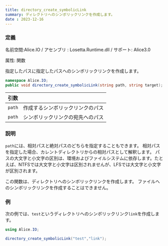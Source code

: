 ```yaml
---
title: directory_create_symbolicLink
summary: ディレクトリへのシンボリックリンクを作成します。
date : 2023-12-16
---
```


### 定義
名前空間:Alice.IO / アセンブリ : Losetta.Runtime.dll / サポート: Alice3.0

属性: 関数

指定したパスに指定したパスへのシンボリックリンクを作成します。

```cs title="AliceScript"
namespace Alice.IO;
public void directory_create_symbolicLink(string path, string target);
```

|引数| |
|-|-|
|`path`|作成するシンボリックリンクのパス|
|`path`|シンボリックリンクの宛先へのパス|

### 説明
`path`には、相対パスと絶対パスのどちらを指定することもできます。
相対パスを指定した場合、カレントディレクトリからの相対パスとして解釈します。
パスの大文字と小文字の区別は、環境およびファイルシステムに依存します。たとえば、NTFSでは大文字と小文字は区別されませんが、LFSでは大文字と小文字が区別されます。

この関数は、ディレクトリへのシンボリックリンクを作成します。
ファイルへのシンボリックリンクを作成することはできません。
### 例
次の例では、`test`というディレクトリへのシンボリックリンク`link`を作成します。

```cs title="AliceScript"
using Alice.IO;

directory_create_symbolicLink("test","link");
```